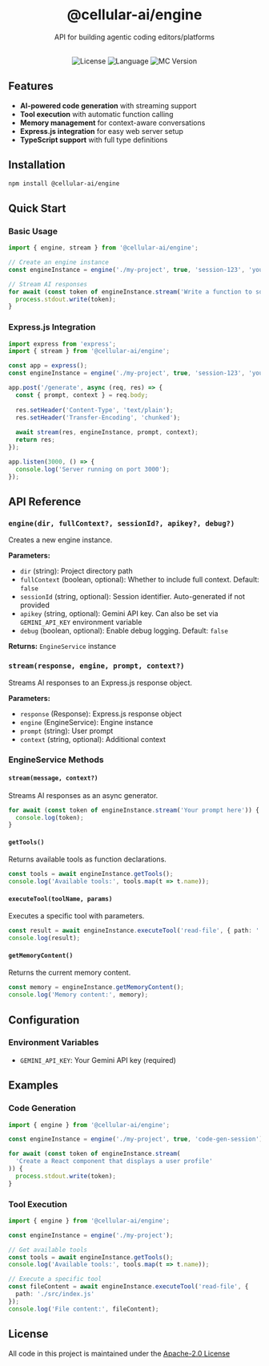 <div align='center'>
  <h1>@cellular-ai/engine</h1>
  <p>API for building agentic coding editors/platforms</p>
</div>

<br>

<div align='center'>
	<img
	    src="https://img.shields.io/github/license/vincent-qc/cellular-engine?style=for-the-badge"
	    alt="License"
	/>
	<img
		src='https://img.shields.io/github/languages/top/vincent-qc/cellular-engine.svg?style=for-the-badge'
		alt='Language'
	/>
  <img
		src='https://img.shields.io/badge/version-1.18.2-red?style=for-the-badge'
		alt='MC Version'
	/>
</div>

## Features

- **AI-powered code generation** with streaming support
- **Tool execution** with automatic function calling
- **Memory management** for context-aware conversations
- **Express.js integration** for easy web server setup
- **TypeScript support** with full type definitions

## Installation

```bash
npm install @cellular-ai/engine
```

## Quick Start

### Basic Usage

```typescript
import { engine, stream } from '@cellular-ai/engine';

// Create an engine instance
const engineInstance = engine('./my-project', true, 'session-123', 'your-api-key');

// Stream AI responses
for await (const token of engineInstance.stream('Write a function to sort an array')) {
  process.stdout.write(token);
}
```

### Express.js Integration

```typescript
import express from 'express';
import { stream } from '@cellular-ai/engine';

const app = express();
const engineInstance = engine('./my-project', true, 'session-123', 'your-api-key');

app.post('/generate', async (req, res) => {
  const { prompt, context } = req.body;
  
  res.setHeader('Content-Type', 'text/plain');
  res.setHeader('Transfer-Encoding', 'chunked');
  
  await stream(res, engineInstance, prompt, context);
  return res;
});

app.listen(3000, () => {
  console.log('Server running on port 3000');
});
```

## API Reference

### `engine(dir, fullContext?, sessionId?, apikey?, debug?)`

Creates a new engine instance.

**Parameters:**
- `dir` (string): Project directory path
- `fullContext` (boolean, optional): Whether to include full context. Default: `false`
- `sessionId` (string, optional): Session identifier. Auto-generated if not provided
- `apikey` (string, optional): Gemini API key. Can also be set via `GEMINI_API_KEY` environment variable
- `debug` (boolean, optional): Enable debug logging. Default: `false`

**Returns:** `EngineService` instance

### `stream(response, engine, prompt, context?)`

Streams AI responses to an Express.js response object.

**Parameters:**
- `response` (Response): Express.js response object
- `engine` (EngineService): Engine instance
- `prompt` (string): User prompt
- `context` (string, optional): Additional context

### EngineService Methods

#### `stream(message, context?)`

Streams AI responses as an async generator.

```typescript
for await (const token of engineInstance.stream('Your prompt here')) {
  console.log(token);
}
```

#### `getTools()`

Returns available tools as function declarations.

```typescript
const tools = await engineInstance.getTools();
console.log('Available tools:', tools.map(t => t.name));
```

#### `executeTool(toolName, params)`

Executes a specific tool with parameters.

```typescript
const result = await engineInstance.executeTool('read-file', { path: './example.js' });
console.log(result);
```

#### `getMemoryContent()`

Returns the current memory content.

```typescript
const memory = engineInstance.getMemoryContent();
console.log('Memory content:', memory);
```

## Configuration

### Environment Variables

- `GEMINI_API_KEY`: Your Gemini API key (required)

## Examples

### Code Generation

```typescript
import { engine } from '@cellular-ai/engine';

const engineInstance = engine('./my-project', true, 'code-gen-session');

for await (const token of engineInstance.stream(
  'Create a React component that displays a user profile'
)) {
  process.stdout.write(token);
}
```

### Tool Execution

```typescript
import { engine } from '@cellular-ai/engine';

const engineInstance = engine('./my-project');

// Get available tools
const tools = await engineInstance.getTools();
console.log('Available tools:', tools.map(t => t.name));

// Execute a specific tool
const fileContent = await engineInstance.executeTool('read-file', {
  path: './src/index.js'
});
console.log('File content:', fileContent);
```

## License
All code in this project is maintained under the [Apache-2.0 License](./LICENSE)

